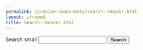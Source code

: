 ```yaml
--- 
permalink: /preview-components/search--header.html
layout: iframed 
title: Search--header.html
---
```

<form class="search search-small ">
    <div role="search">
        <label class="sr-only" for="search-field-small">Search small</label>
        <input id="search-field-small" type="search" name="search">
        <button type="submit">
            <span class="sr-only">Search</span>
        </button>
</form>
</div>